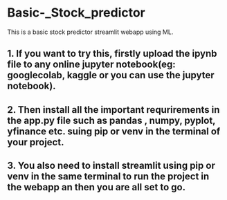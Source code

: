 # Basic-_Stock_predictor
This is a basic stock predictor streamlit webapp using ML.

## 1. If you want to try this, firstly upload the ipynb file to any online jupyter notebook(eg: googlecolab, kaggle or you can use the jupyter notebook).

## 2. Then install all the important requrirements in the app.py file such as pandas , numpy, pyplot, yfinance etc. suing pip or venv in the terminal of your project.

## 3. You also need to install streamlit using pip or venv in the same terminal to run the project in the webapp an then you are all set to go.  
